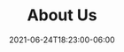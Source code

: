 ---
title: "About Us"
date: 2021-06-24T18:23:00-06:00
heading : "Bloom and Blossom Lactation. A boutique lactation consulting service."
description : "We focus on helping mothers and their families care for their babies.  We encourage breastfeeding, but understand it is not for everyone, helping breastfed, bottle fed, and formula fed babies alike."
expertise_title: "Challenges that can be addressed"
expertise_sectors: ["breastfeeding", "pumping", "Support and encouragement", "infant oral assessments", "flange sizing assessments", "pain during or between feedings", "milk supply issues", "difficulties with latch", "relactation", "infant weight gain issues", "return to work or school support", "introducing a bottle", "transitioning to breast", "nipple shield use", "introducing foods", "weaning from breast or bottle to cups", "weaning down nursing or pump schedule"]
---